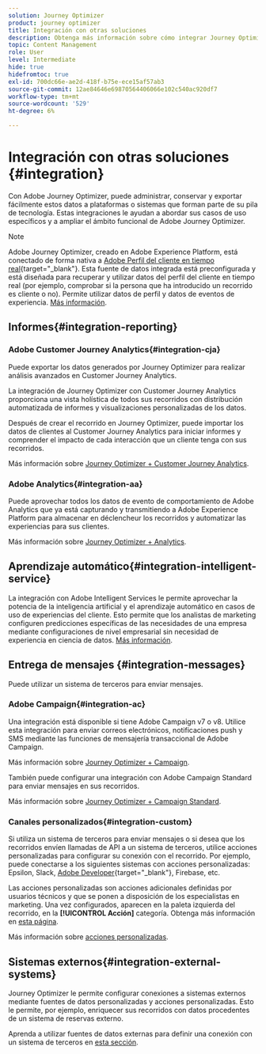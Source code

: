 ```yaml
---
solution: Journey Optimizer
product: journey optimizer
title: Integración con otras soluciones
description: Obtenga más información sobre cómo integrar Journey Optimizer con otras soluciones
topic: Content Management
role: User
level: Intermediate
hide: true
hidefromtoc: true
exl-id: 700dc66e-ae2d-418f-b75e-ece15af57ab3
source-git-commit: 12ae84646e69870564406066e102c540ac920df7
workflow-type: tm+mt
source-wordcount: '529'
ht-degree: 6%

---
```


# Integración con otras soluciones {#integration}

Con Adobe Journey Optimizer, puede administrar, conservar y exportar fácilmente estos datos a plataformas o sistemas que forman parte de su pila de tecnología. Estas integraciones le ayudan a abordar sus casos de uso específicos y a ampliar el ámbito funcional de Adobe Journey Optimizer.

>[!NOTE]
>
> Adobe Journey Optimizer, creado en Adobe Experience Platform, está conectado de forma nativa a [Adobe Perfil del cliente en tiempo real](https://experienceleague.adobe.com/docs/experience-platform/profile/home.html?lang=es){target=&quot;_blank&quot;}. Esta fuente de datos integrada está preconfigurada y está diseñada para recuperar y utilizar datos del perfil del cliente en tiempo real (por ejemplo, comprobar si la persona que ha introducido un recorrido es cliente o no). Permite utilizar datos de perfil y datos de eventos de experiencia. [Más información](../datasource/adobe-experience-platform-data-source.md).

## Informes{#integration-reporting}

### Adobe Customer Journey Analytics{#integration-cja}

Puede exportar los datos generados por Journey Optimizer para realizar análisis avanzados en Customer Journey Analytics.

La integración de Journey Optimizer con Customer Journey Analytics proporciona una vista holística de todos sus recorridos con distribución automatizada de informes y visualizaciones personalizadas de los datos.

Después de crear el recorrido en Journey Optimizer, puede importar los datos de clientes al Customer Journey Analytics para iniciar informes y comprender el impacto de cada interacción que un cliente tenga con sus recorridos.

Más información sobre [Journey Optimizer + Customer Journey Analytics](../reports/cja-ajo.md).

### Adobe Analytics{#integration-aa}

Puede aprovechar todos los datos de evento de comportamiento de Adobe Analytics que ya está capturando y transmitiendo a Adobe Experience Platform para almacenar en déclencheur los recorridos y automatizar las experiencias para sus clientes.

Más información sobre [Journey Optimizer + Analytics](../event/about-analytics.md).

## Aprendizaje automático{#integration-intelligent-service}

La integración con Adobe Intelligent Services le permite aprovechar la potencia de la inteligencia artificial y el aprendizaje automático en casos de uso de experiencias del cliente. Esto permite que los analistas de marketing configuren predicciones específicas de las necesidades de una empresa mediante configuraciones de nivel empresarial sin necesidad de experiencia en ciencia de datos. [Más información](../building-journeys/ai-services-overview.md).

## Entrega de mensajes {#integration-messages}

Puede utilizar un sistema de terceros para enviar mensajes.

### Adobe Campaign{#integration-ac}

Una integración está disponible si tiene Adobe Campaign v7 o v8. Utilice esta integración para enviar correos electrónicos, notificaciones push y SMS mediante las funciones de mensajería transaccional de Adobe Campaign.

Más información sobre [Journey Optimizer + Campaign](../building-journeys/ajo-ac.md).

También puede configurar una integración con Adobe Campaign Standard para enviar mensajes en sus recorridos.

Más información sobre [Journey Optimizer + Campaign Standard](../building-journeys/ajo-ac.md).

### Canales personalizados{#integration-custom}

Si utiliza un sistema de terceros para enviar mensajes o si desea que los recorridos envíen llamadas de API a un sistema de terceros, utilice acciones personalizadas para configurar su conexión con el recorrido. Por ejemplo, puede conectarse a los siguientes sistemas con acciones personalizadas: Epsilon, Slack, [Adobe Developer](https://developer.adobe.com/){target=&quot;_blank&quot;}, Firebase, etc.

Las acciones personalizadas son acciones adicionales definidas por usuarios técnicos y que se ponen a disposición de los especialistas en marketing. Una vez configurados, aparecen en la paleta izquierda del recorrido, en la **[!UICONTROL Acción]** categoría. Obtenga más información en [esta página](../building-journeys/about-journey-activities.md#action-activities).

Más información sobre [acciones personalizadas](../action/about-custom-action-configuration.md).

## Sistemas externos{#integration-external-systems}

Journey Optimizer le permite configurar conexiones a sistemas externos mediante fuentes de datos personalizadas y acciones personalizadas. Esto le permite, por ejemplo, enriquecer sus recorridos con datos procedentes de un sistema de reservas externo.

Aprenda a utilizar fuentes de datos externas para definir una conexión con un sistema de terceros en [esta sección](../datasource/external-data-sources.md).
